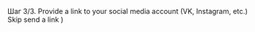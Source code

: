 Шаг 3/3\. Provide a link to your social media account \(VK, Instagram, etc\.\)  
Skip send a link \)